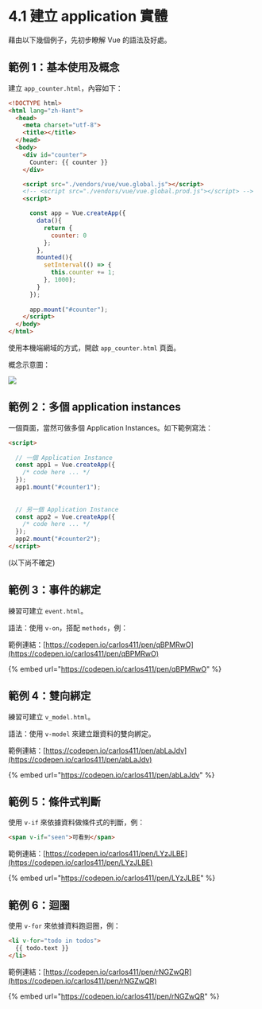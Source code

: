 # 4.1 建立 application 實體

藉由以下幾個例子，先初步瞭解 Vue 的語法及好處。

## 範例 1：基本使用及概念

建立 `app_counter.html`，內容如下：

```html
<!DOCTYPE html>
<html lang="zh-Hant">
  <head>
    <meta charset="utf-8">
    <title></title>
  </head>
  <body>
    <div id="counter">
      Counter: {{ counter }}
    </div>

    <script src="./vendors/vue/vue.global.js"></script>
    <!-- <script src="./vendors/vue/vue.global.prod.js"></script> -->
    <script>

      const app = Vue.createApp({
        data(){
          return {
            counter: 0
          };
        },
        mounted(){
          setInterval(() => {
            this.counter += 1;
          }, 1000);
        }
      });
      
      app.mount("#counter");
    </script>
  </body>
</html>
```

使用本機端網域的方式，開啟 `app_counter.html` 頁面。



概念示意圖：

![](../.gitbook/assets/vue\_test1.png)



## 範例 2：多個 application instances

一個頁面，當然可做多個 Application Instances。如下範例寫法：

```html
<script>
  
  // 一個 Application Instance
  const app1 = Vue.createApp({
    /* code here ... */
  });
  app1.mount("#counter1");
  
  
  // 另一個 Application Instance
  const app2 = Vue.createApp({
    /* code here ... */
  });
  app2.mount("#counter2");
</script>
```













(以下尚不確定)



## 範例 3：事件的綁定

練習可建立 `event.html`。

語法：使用 `v-on`，搭配 `methods`，例：



範例連結：[https://codepen.io/carlos411/pen/qBPMRwO](https://codepen.io/carlos411/pen/qBPMRwO)

{% embed url="https://codepen.io/carlos411/pen/qBPMRwO" %}



## 範例 4：雙向綁定

練習可建立 `v_model.html`。

語法：使用 `v-model` 來建立跟資料的雙向綁定。



範例連結：[https://codepen.io/carlos411/pen/abLaJdv](https://codepen.io/carlos411/pen/abLaJdv)

{% embed url="https://codepen.io/carlos411/pen/abLaJdv" %}



## 範例 5：條件式判斷

使用 `v-if` 來依據資料做條件式的判斷，例：

```html
<span v-if="seen">可看到</span>
```



範例連結：[https://codepen.io/carlos411/pen/LYzJLBE](https://codepen.io/carlos411/pen/LYzJLBE)

{% embed url="https://codepen.io/carlos411/pen/LYzJLBE" %}



## 範例 6：迴圈

使用 `v-for` 來依據資料跑迴圈，例：

```html
<li v-for="todo in todos">
  {{ todo.text }}
</li>
```



範例連結：[https://codepen.io/carlos411/pen/rNGZwQR](https://codepen.io/carlos411/pen/rNGZwQR)

{% embed url="https://codepen.io/carlos411/pen/rNGZwQR" %}







